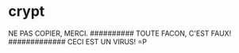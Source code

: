 # crypt
NE PAS COPIER, MERCI. ########## TOUTE FACON, C'EST FAUX! ############# CECI EST UN VIRUS! =P
